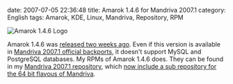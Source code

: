 date: 2007-07-05 22:36:48
title: Amarok 1.4.6 for Mandriva 2007.1
category: English
tags: Amarok, KDE, Linux, Mandriva, Repository, RPM

![Amarok 1.4.6 Logo](/static/uploads/2007/amarok146.png)

Amarok 1.4.6 was [released two weeks ago](http://amarok.kde.org/en/node/234). Even if this version is available in [Mandriva 2007.1 official backports](ftp://ftp.proxad.net/pub/Distributions_Linux/MandrivaLinux/official/2007.1/i586/media/main/backports), it doesn't support MySQL and PostgreSQL databases. My RPMs of Amarok 1.4.6 does. They can be found in my [Mandriva 2007.1 repository](http://github.com/kdeldycke/mandriva-specs), which [now include a sub repository for the 64 bit flavous of Mandriva](http://kevin.deldycke.com/2007/07/mandriva-20071-rpms-for-x86_64-arch/).
